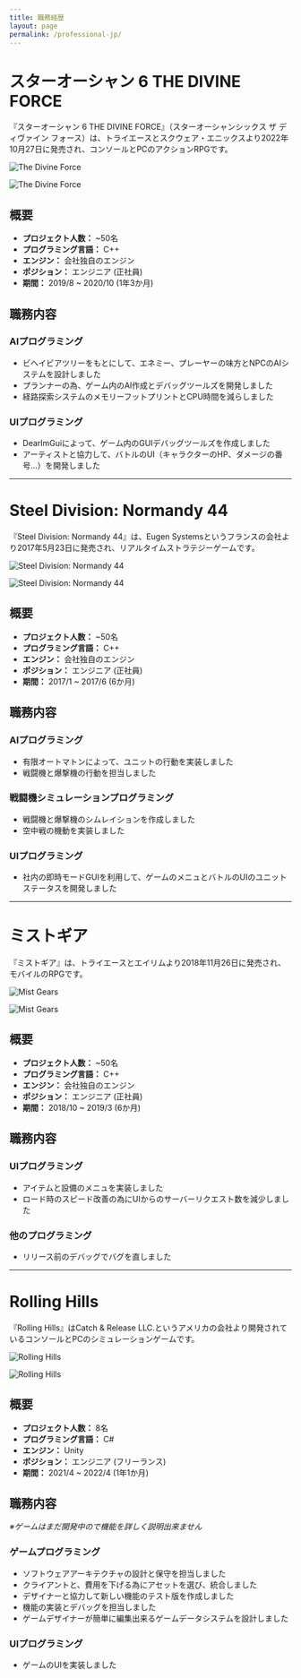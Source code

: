 ```yaml
---
title: 職務経歴
layout: page
permalink: /professional-jp/
---
```


# スターオーシャン 6 THE DIVINE FORCE

『スターオーシャン 6 THE DIVINE FORCE』（スターオーシャンシックス ザ ディヴァイン フォース）は、トライエースとスクウェア・エニックスより2022年10月27日に発売され、コンソールとPCのアクションRPGです。

![The Divine Force](https://gh.cdn.sewest.net/assets/ident/news/cc5d6ec0/StarOcean_DF_screenshot12-ct87ibmen.jpg?quality=65)

![The Divine Force](https://assets.rpgsite.net/images/images/000/115/719/original/Star-Ocean-The-Divine-Force_20220628_46.jpg)

## 概要

- __プロジェクト人数：__ ~50名
- __プログラミング言語：__ C++
- __エンジン：__ 会社独自のエンジン
- __ポジション：__ エンジニア (正社員)
- __期間：__ 2019/8 ~ 2020/10 (1年3か月)

## 職務内容

### AIプログラミング
- ビヘイビアツリーをもとにして、エネミー、プレーヤーの味方とNPCのAIシステムを設計しました
- プランナーの為、ゲーム内のAI作成とデバッグツールズを開発しました
- 経路探索システムのメモリーフットプリントとCPU時間を減らしました

### UIプログラミング
- DearImGuiによって、ゲーム内のGUIデバッグツールズを作成しました
- アーティストと協力して、バトルのUI（キャラクターのHP、ダメージの番号…）を開発しました

---

# Steel Division: Normandy 44

『Steel Division: Normandy 44』は、Eugen Systemsというフランスの会社より2017年5月23日に発売され、リアルタイムストラテジーゲームです。

![Steel Division: Normandy 44](https://cdn.mos.cms.futurecdn.net/HBX9wEQcgXqgPtK8pM3czC.jpg)

![Steel Division: Normandy 44](https://eugensystems.com/wp-content/uploads/2017/03/Phase_B.jpg)

## 概要

- __プロジェクト人数：__ ~50名
- __プログラミング言語：__ C++
- __エンジン：__ 会社独自のエンジン
- __ポジション：__ エンジニア (正社員)
- __期間：__ 2017/1 ~ 2017/6 (6か月)

## 職務内容

### AIプログラミング
- 有限オートマトンによって、ユニットの行動を実装しました
- 戦闘機と爆撃機の行動を担当しました

### 戦闘機シミュレーションプログラミング 
- 戦闘機と爆撃機のシムレイションを作成しました
- 空中戦の機動を実装しました

### UIプログラミング
- 社内の即時モードGUIを利用して、ゲームのメニュとバトルのUIのユニットステータスを開発しました

---

# ミストギア

『ミストギア』は、トライエースとエイリムより2018年11月26日に発売され、モバイルのRPGです。

![Mist Gears](https://mmoculture.com/wp-content/uploads/2018/08/Mist-Gears-image-3.jpg)

![Mist Gears](https://cdn.amz.appget.com/c/wp-content/uploads/2018/11/mist-gears_01.jpg)

## 概要

- __プロジェクト人数：__ ~50名
- __プログラミング言語：__ C++
- __エンジン：__ 会社独自のエンジン
- __ポジション：__ エンジニア (正社員)
- __期間：__ 2018/10 ~ 2019/3 (6か月)

## 職務内容

### UIプログラミング
- アイテムと設備のメニュを実装しました
- ロード時のスピード改善の為にUIからのサーバーリクエスト数を減少しました

### 他のプログラミング
- リリース前のデバッグでバグを直しました

---

# Rolling Hills

『Rolling Hills』はCatch & Release LLC.というアメリカの会社より開発されているコンソールとPCのシミュレーションゲームです。

![Rolling Hills](https://pbs.twimg.com/tweet_video_thumb/Fgp19JyXEAMWe1O?format=jpg&name=900x900)

![Rolling Hills](https://pbs.twimg.com/media/FkcaS6tX0Ak62W0?format=jpg&name=large)

## 概要

- __プロジェクト人数：__ 8名
- __プログラミング言語：__ C#
- __エンジン：__ Unity
- __ポジション：__ エンジニア (フリーランス)
- __期間：__ 2021/4 ~ 2022/4 (1年1か月)

## 職務内容

_※ゲームはまだ開発中ので機能を詳しく説明出来ません_

### ゲームプログラミング
- ソフトウェアアーキテクチャの設計と保守を担当しました
- クライアントと、費用を下げる為にアセットを選び、統合しました
- デザイナーと協力して新しい機能のテスト版を作成しました
- 機能の実装とデバッグを担当しました
- ゲームデザイナーが簡単に編集出来るゲームデータシステムを設計しました

### UIプログラミング
- ゲームのUIを実装しました
